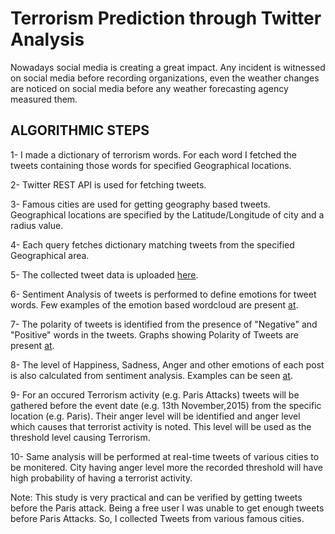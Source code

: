 # Terrorism Prediction through Twitter Analysis #

Nowadays social media is creating a great impact. Any incident is witnessed on social media before recording organizations, even the weather changes are noticed on social media before any weather forecasting agency measured them.

## ALGORITHMIC STEPS ##
1- I made a dictionary of terrorism words. For each word I fetched the tweets containing those words for specified Geographical locations.

2- Twitter REST API is used for fetching tweets.

3- Famous cities are used for getting geography based tweets. Geographical locations are specified by the Latitude/Longitude of city and a radius value.

4- Each query fetches dictionary matching tweets from the specified Geographical area.

5- The collected tweet data is uploaded [here](https://github.com/YumnaBatool/TerrorismPrediction/tree/master/API_Data).

6- Sentiment Analysis of tweets is performed to define emotions for tweet words. Few examples of the emotion based wordcloud are present [at](https://github.com/YumnaBatool/TerrorismPrediction/tree/master/ComparisonCloud).

7- The polarity of tweets is identified from the presence of "Negative" and "Positive" words in the tweets. Graphs showing Polarity of Tweets are present [at](https://github.com/YumnaBatool/TerrorismPrediction/tree/master/PolarityClassification).

8- The level of Happiness, Sadness, Anger and other emotions of each post is also calculated from sentiment analysis. Examples can be seen [at](https://github.com/YumnaBatool/TerrorismPrediction/tree/master/EmotionClassification).

9- For an occured Terrorism activity (e.g. Paris Attacks) tweets will be gathered before the event date (e.g. 13th November,2015) from the specific location (e.g. Paris). Their anger level will be identified and anger level which causes that terrorist activity is noted. This level will be used as the threshold level causing Terrorism.

10- Same analysis will be performed at real-time tweets of various cities to be monitered. City having anger level more the recorded threshold will have high probability of having a terrorist activity.

Note: This study is very practical and can be verified by getting tweets before the Paris attack. Being a free user I was unable to get enough tweets before Paris Attacks. So, I collected Tweets from various famous cities.